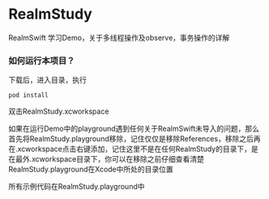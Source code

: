 # RealmStudy
RealmSwift 学习Demo，关于多线程操作及observe，事务操作的详解

### 如何运行本项目？
下载后，进入目录，执行

```pod install```

双击RealmStudy.xcworkspace


如果在运行Demo中的playground遇到任何关于RealmSwift未导入的问题，那么首先将RealmStudy.playground移除，记住仅仅是移除References，移除之后再在.xcworkspace点击右键添加，记住这里不是在任何RealmStudy的目录下，是在最外.xcworkspace目录下，你可以在移除之前仔细查看清楚RealmStudy.playground在Xcode中所处的目录位置

所有示例代码在RealmStudy.playground中